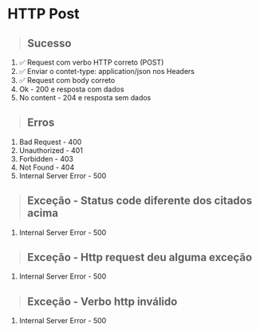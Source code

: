 # HTTP Post

> ## Sucesso
1. ✅ Request com verbo HTTP correto (POST)
2. ✅ Enviar o contet-type: application/json nos Headers
3. ✅ Request com body correto
4. Ok - 200 e resposta com dados
5. No content - 204 e resposta sem dados

> ## Erros
1. Bad Request - 400
2. Unauthorized - 401
3. Forbidden - 403
4. Not Found - 404
5. Internal Server Error - 500

> ## Exceção - Status code diferente dos citados acima
1. Internal Server Error - 500

> ## Exceção - Http request deu alguma exceção
1. Internal Server Error - 500

> ## Exceção - Verbo http inválido
1. Internal Server Error - 500